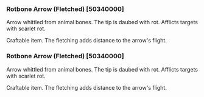 ### Rotbone Arrow (Fletched) [50340000]

Arrow whittled from animal bones. The tip is daubed with rot. Afflicts targets with scarlet rot.

Craftable item. The fletching adds distance to the arrow's flight.### Rotbone Arrow (Fletched) [50340000]

Arrow whittled from animal bones. The tip is daubed with rot. Afflicts targets with scarlet rot.

Craftable item. The fletching adds distance to the arrow's flight.